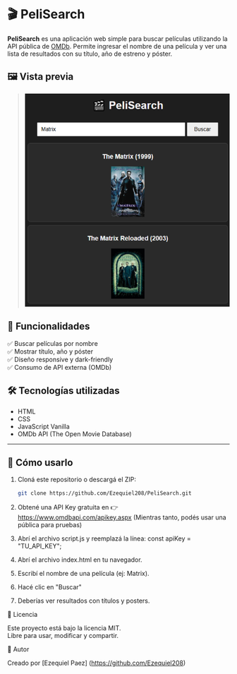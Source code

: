 # 🎬 PeliSearch

**PeliSearch** es una aplicación web simple para buscar películas utilizando la API pública de [OMDb](https://www.omdbapi.com/). Permite ingresar el nombre de una película y ver una lista de resultados con su título, año de estreno y póster.

## 🖼️ Vista previa

> ![preview](./screenshot.png)

<!-- agregado para forzar refresh -->

## 🚀 Funcionalidades

✅ Buscar películas por nombre  
✅ Mostrar título, año y póster  
✅ Diseño responsive y dark-friendly  
✅ Consumo de API externa (OMDb)

## 🛠️ Tecnologías utilizadas

- HTML
- CSS
- JavaScript Vanilla
- OMDb API (The Open Movie Database)

---

## 🧪 Cómo usarlo

1. Cloná este repositorio o descargá el ZIP:
   ```bash
   git clone https://github.com/Ezequiel208/PeliSearch.git

2. Obtené una API Key gratuita en 👉 https://www.omdbapi.com/apikey.aspx
    (Mientras tanto, podés usar una pública para pruebas)

3. Abrí el archivo script.js y reemplazá la línea:
    const apiKey = "TU_API_KEY";

4. Abrí el archivo index.html en tu navegador.

5. Escribí el nombre de una película (ej: Matrix).

6. Hacé clic en "Buscar"

7. Deberías ver resultados con títulos y posters.

📄 Licencia

Este proyecto está bajo la licencia MIT.  
Libre para usar, modificar y compartir.

👤 Autor

Creado por [Ezequiel Paez] (https://github.com/Ezequiel208)